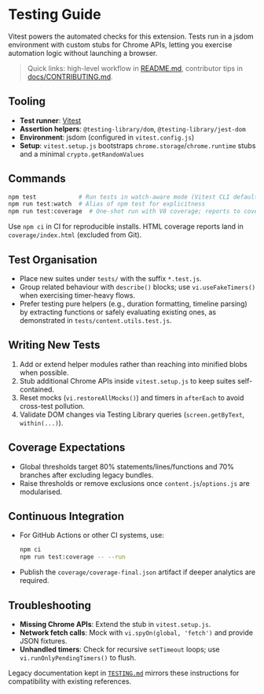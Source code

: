 # Testing Guide

Vitest powers the automated checks for this extension. Tests run in a jsdom environment with custom stubs for Chrome APIs, letting you exercise automation logic without launching a browser.

> Quick links: high-level workflow in [README.md](../README.md), contributor tips in [docs/CONTRIBUTING.md](./CONTRIBUTING.md).

## Tooling
- **Test runner**: [Vitest](https://vitest.dev/)
- **Assertion helpers**: `@testing-library/dom`, `@testing-library/jest-dom`
- **Environment**: jsdom (configured in `vitest.config.js`)
- **Setup**: `vitest.setup.js` bootstraps `chrome.storage`/`chrome.runtime` stubs and a minimal `crypto.getRandomValues`

## Commands
```bash
npm test            # Run tests in watch-aware mode (Vitest CLI default)
npm run test:watch  # Alias of npm test for explicitness
npm run test:coverage  # One-shot run with V8 coverage; reports to coverage/
```

Use `npm ci` in CI for reproducible installs. HTML coverage reports land in `coverage/index.html` (excluded from Git).

## Test Organisation
- Place new suites under `tests/` with the suffix `*.test.js`.
- Group related behaviour with `describe()` blocks; use `vi.useFakeTimers()` when exercising timer-heavy flows.
- Prefer testing pure helpers (e.g., duration formatting, timeline parsing) by extracting functions or safely evaluating existing ones, as demonstrated in `tests/content.utils.test.js`.

## Writing New Tests
1. Add or extend helper modules rather than reaching into minified blobs when possible.
2. Stub additional Chrome APIs inside `vitest.setup.js` to keep suites self-contained.
3. Reset mocks (`vi.restoreAllMocks()`) and timers in `afterEach` to avoid cross-test pollution.
4. Validate DOM changes via Testing Library queries (`screen.getByText`, `within(...)`).

## Coverage Expectations
- Global thresholds target 80% statements/lines/functions and 70% branches after excluding legacy bundles.
- Raise thresholds or remove exclusions once `content.js`/`options.js` are modularised.

## Continuous Integration
- For GitHub Actions or other CI systems, use:
  ```bash
  npm ci
  npm run test:coverage -- --run
  ```
- Publish the `coverage/coverage-final.json` artifact if deeper analytics are required.

## Troubleshooting
- **Missing Chrome APIs**: Extend the stub in `vitest.setup.js`.
- **Network fetch calls**: Mock with `vi.spyOn(global, 'fetch')` and provide JSON fixtures.
- **Unhandled timers**: Check for recursive `setTimeout` loops; use `vi.runOnlyPendingTimers()` to flush.

Legacy documentation kept in [`TESTING.md`](../TESTING.md) mirrors these instructions for compatibility with existing references.
